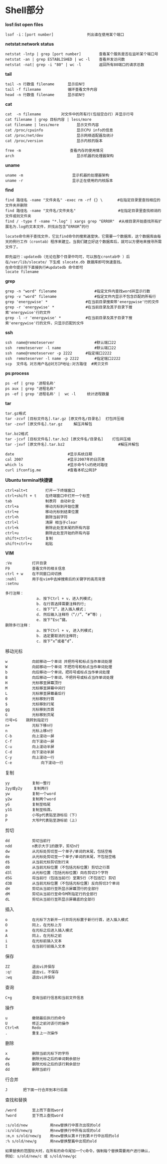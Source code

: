 # Shell部分

**losf:list open files**

	lsof -i：[port number]  				列出谁在使用某个端口

**netstat:network status** 	

	netstat -lntp | grep [port number]  	  查看某个服务是否在监听某个端口号
	netstat -an | grep ESTABLISHED | wc -l    查看并发访问数
	netstat -nat| grep -i "80" | wc -l	      返回所有80端口的请求总数

**tail**

	tail -n 行数值 filename      显示后N行
	tail -f filename            循环查看文件内容
	head -n 行数值 filename      显示前N行
**cat**

	cat  -n filename     	 对文件中的所有行(包括空白行）并显示行号 
	cat filename | grep 目标内容 | less/more
	cat filename | less/more  		显示文件内容
	cat /proc/cpuinfo 	     		显示CPU info的信息
 	cat /proc/net/dev 				显示网络适配器及统计
	cat /proc/version 				显示内核的版本
	
	free -m						 查看内存的使用情况
    arch 					        显示机器的处理器架构
    
  **uname**
  
    uname -m 				      显示机器的处理器架构
    uname -r 				      显示正在使用的内核版本
**find**

	find 路径名 -name "文件夹名" -exec rm -rf {} \　     #在指定目录里查找相应的文件夹并删除
	find 路径名 -name "文件名/文件夹名"                   #在指定目录里查找相诮的文件或则文件夹
	find / -type f -name "*.log" | xargs grep "ERROR"  #从根目录开始查找所有扩展名为.log的文本文件，并找出包含”ERROR”的行
	
	locate命令用于查找文件，它比find命令的搜索速度快，它需要一个数据库，这个数据库由每天的例行工作（crontab）程序来建立。当我们建立好这个数据库后，就可以方便地来搜寻所需文件了。

	即先运行：updatedb（无论在那个目录中均可，可以放在crontab中 ）后在/var/lib/slocate/ 下生成 slocate.db 数据库即可快速查找。
	在命令提示符下直接执行#updatedb 命令即可
	locate filename 
	
**grep**

	grep -n "word" filename					#指定文件内查找word并显示行数
	grep -v "word" filename 				#指定文件内显示不包含匹配的所有行
	grep 'energywise' *           		#在当前目录搜索带'energywise'行的文件
	grep -r 'energywise' *        		#在当前目录及其子目录下搜索'energywise'行的文件
	grep -l -r 'energywise' *     		#在当前目录及其子目录下搜索'energywise'行的文件，只显示匹配的文件	
	
**ssh**

	ssh  name@remoteserver					#默认端口22
	ssh  remoteserver -l name				#默认端口22
	ssh  name@remoteserver -p 2222		#指定端口2222
	ssh  remoteserver -l name -p 2222		#指定端口2222
	scp  文件名 对方用户名@对方IP地址:对方路径  #拷贝文件

**ps:process**

    ps -ef | grep '进程名称'
    ps aux | grep "进程名称"
	ps -ef | grep '进程名称' |  wc -l     统计进程数量
    
**tar**
	
	tar.gz格式
	tar -zcvf [目标文件名].tar.gz [原文件名/目录名]  打包并压缩
	tar -zxvf [原文件名].tar.gz		解压并解包
    
	tar.bz2格式
	tar -jcvf [目标文件名].tar.bz2 [原文件名/目录名]	打包并压缩
	tar -jxvf [原文件名].tar.bz2						#解压并解包

    date						#显示系统日期
    cal 2007 					#显示2007年的日历表
    which ls					#显示命今ls的绝对路径
    curl ifconfig.me    		#查看本机公网IP
**Ubuntu terminal快捷键**

	ctrl+alt+t        打开一下终端窗口
	ctrl+shift + t    在终端窗口中打开一个标签
	tab 	          制表符　自动补全
	ctrl+a 	          移动光标到开始位置
	ctrl+e            移动光标到结束位置
	ctrl+h            删除当前字符
	ctrl+l            清屏 相当于clear
	ctrl+k            删除此处至末尾的所有内容
	ctrl+u            删除此处至开始的所有内容
	shift+ctrl+c      复制
	shift+ctrl+v　　　 粘贴

**VIM**

	:Ve       	打开目录
	F9  	 	查看文件的相关信息
	ctrl + w 	在不同窗口间切换
	:nohl 		用于在vim中去掉搜索后的关键字的高亮背景
	:setnu

    多行注释：
		    	  a. 按下Ctrl + v，进入列模式;
		    	  b. 在行首选择需要注释的行;
		    	  c. 按下“I”，进入插入模式；
		    	  d. 然后输入注释符（“//”、“#”等）;
		    	  e. 按下“Esc”键。
    删除多行注释：
		    	  a. 按下Ctrl + v, 进入列模式;
		    	  b. 选定要取消的注释符;
		    	  c. 按下“x”或者“d”.

移动光标

	w			向前移动一个单词 并把符号和标点当作单词处理
	W			向前移动一个单词 不把符号和标点当作单词处理
	b        	向后移动一个单词，把符号或标点当作单词处理
	B        	向后移动一个单词，不把符号或标点当作单词处理
	H        	光标移至屏幕顶行
	M        	光标移至屏幕中间行
	L        	光标移至屏幕最后行
	0			光标移到行首
	$		    光标移到行尾
	gg		    光标移到页首
	G		    光标移到页尾
	行号+G   	跳转到指定行
	n+       	光标下移n行
	n      	    光标上移n行
	C-b      	向上滚动一屏
	C-f	        向下滚动一屏
	C-u      	向上滚动半屏
	C-d      	向下滚动半屏
	C-y	        向上滚动一行
	C-e     	    向下滚动一行

复制	

	yy			复制一整行
	2yy或y2y		复制两行
	yw			复制一个word
	y2w			复制两个word
	yG			复制至档尾 
	y1G			复制至档首。 
	p			小写p代表贴至游标后（下)
	P			大写P代表贴至游标前（上)


剪切

	dd			剪切当前行
	ndd			n表示大于1的数字，剪切n行
	dw			从光标处剪切至一个单子/单词的末尾，包括空格
	de			从光标处剪切至一个单子/单词的末尾，不包括空格
	d$			从当前光标剪切到行末
	d0			从当前光标位置（不包括光标位置）剪切之行首
	d3l			从光标位置（包括光标位置）向右剪切3个字符
	d5G			将当前行（包括当前行）至第5行（不包括它）剪切
	d3B			从当前光标位置（不包括光标位置）反向剪切3个单词
	dH			剪切从当前行至所显示屏幕顶行的全部行
	dM			剪切从当前行至命令M所指定行的全部行
	dL			剪切从当前行至所显示屏幕底的全部行


插入	

	o        	在光标下方新开一行并将光标置于新行行首，进入插入模式
	O        	同上，在光标上方
	a        	在光标之后进入插入模式
	A        	同上，在光标之前
	i           在光标前插入文本
	I           在当前行前插入文本


保存	

	ZZ          退出vi并保存
	:q!         退出vi，不保存
	:wq         退出vi并保存	

	
查询 

	C+g   		查询当前行信息和当前文件信息

操作

	u	        撤销最后执行的命令
	U        	修正之前对该行的操作
	Ctrl+R   	Redo
	.        	重复上一次操作


删除

	x 	 		删除当前光标下的字符
	dw			删除光标之后的单词剩余部分
	d$			删除光标之后的该行剩余部分
	dd			删除当前行

行合并 
 
	J		把下面一行合并到本行后面

查找和替换

	/word		至上而下查找word
	?word		至下而上查找word

    :s/old/new  		用new替换行中首次出现的old
    :s/old/new/g		用new替换行中所有出现的old
    :m,n s/old/new/g	用new替换从第＃行到第＃行中出现的old
    :% s/old/new/g  	用new替换整篇中出现的old

	如果替换的范围较大时，在所有的命令尾加一个c命令，强制每个替换需要用户进行确认，
	例如: s/old/new/c 或 s/old/new/gc


